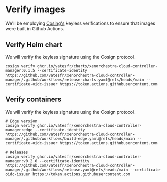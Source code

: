 # Verify images

We'll be employing [Cosing's](https://github.com/sigstore/cosign) keyless verifications to ensure that images were built in Github Actions.

## Verify Helm chart

We will verify the keyless signature using the Cosign protocol.

```shell
cosign verify ghcr.io/vatesfr/charts/xenorchestra-cloud-controller-manager:0.1.5 --certificate-identity https://github.com/vatesfr/xenorchestra-cloud-controller-manager/.github/workflows/release-charts.yaml@refs/heads/main --certificate-oidc-issuer https://token.actions.githubusercontent.com
```

## Verify containers

We will verify the keyless signature using the Cosign protocol.

```shell
# Edge version
cosign verify ghcr.io/vatesfr/xenorchestra-cloud-controller-manager:edge --certificate-identity https://github.com/vatesfr/xenorchestra-cloud-controller-manager/.github/workflows/build-edge.yaml@refs/heads/main --certificate-oidc-issuer https://token.actions.githubusercontent.com

# Releases
cosign verify ghcr.io/vatesfr/xenorchestra-cloud-controller-manager:v0.2.0 --certificate-identity https://github.com/vatesfr/xenorchestra-cloud-controller-manager/.github/workflows/release.yaml@refs/heads/main --certificate-oidc-issuer https://token.actions.githubusercontent.com
```
